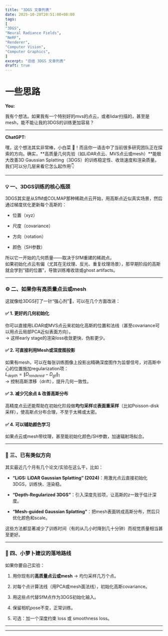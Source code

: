 ```yaml
---
title: "3DGS 文章列表"
date: 2025-10-28T20:51:00+08:00
tags:
[
"3DGS",
"Neural Radiance Fields",
"NeRF",
"Renderer",
"Computer Vision",
"Computer Graphics",
]
excerpt: "总结 3DGS 文章列表"
draft: true
---
```



# 一些思路 

**You:**

我有个想法。如果我有一个特别好的mvs的点云，或者lidar扫描的，甚至是mesh，能不能让我的3DGS的训练更加容易？

* * *

**ChatGPT:**

嘿，这个想法其实非常棒，小白菜 🍃！而且你一语击中了当前很多研究团队正在探索的方向。确实，**高质量几何先验（如LiDAR点云、MVS点云或mesh）**能极大改善3D Gaussian Splatting（3DGS）的训练稳定性、收敛速度和渲染质量。我们可以分几层来看它怎么起作用👇

* * *

### 💡 一、3DGS训练的核心瓶颈

3DGS其实是从SfM或COLMAP那种稀疏点云开始，用高斯点近似真实场景，然后通过梯度优化更新每个高斯的：

* 位置（xyz）
    
* 尺度（covariance）
    
* 方向（rotation）
    
* 颜色（SH参数）
    

所以它一开始的几何质量——取决于SfM重建的稀疏点。  
如果初始化点云有偏（尤其在无纹理、反光、重复纹理场景），那早期阶段的高斯就会学到“错的位置”，导致训练难收敛或ghost artifacts。

* * *

### ⚙️ 二、如果你有高质量点云或mesh

这就像给3DGS打了一针“强心剂”💉，可以在几个方面改进：

#### ✅ 1. 更好的几何初始化

你可以直接用LiDAR或MVS点云来初始化高斯的位置和法线（甚至covariance可以用点云局部PCA近似表面方向）。  
→ 这样early stage的渲染loss收敛更快、伪影更少。

#### ✅ 2. 可直接利用Mesh或深度图投影

如果有mesh，可以在每张训练图像上投影出精确深度图作为监督信号，对高斯中心的位置施加regularization项：  
$L_{depth} = \|D_{rendered} - D_{gt}\|_1$  
→ 控制高斯漂移（drift），提升几何一致性。

#### ✅ 3. 减少冗余点 & 改善高斯分布

高精度点云还能帮助在初始化阶段做**均匀采样**或**表面重采样**（比如Poisson-disk采样），使高斯点分布合理，不至于太稀或太密。

#### ✅ 4. 可以辅助颜色学习

如果点云或mesh带纹理，甚至能初始化颜色/SH参数，加速辐射场拟合。

* * *

### 🧪 三、已有类似方向

其实最近几个月有几个论文/实验在这么干，比如：

* **“LiGS: LiDAR Gaussian Splatting” (2024)**：用激光点云直接初始化3DGS，训练快、渲染稳。
    
* **“Depth-Regularized 3DGS”**：引入深度先验项，让高斯的z一致于估计深度。
    
* **“Mesh-guided Gaussian Splatting”**：把mesh表面转成高斯分布，然后只优化颜色和scale。
    

这些方法都显著减少了训练时间（有的从几小时降到几十分钟）而视觉质量相当甚至更好。

* * *

### 🚀 四、小萝卜建议的落地路线

如果你要自己实验：

1. 用你现有的**高质量点云或mesh** → 均匀采样几万个点。
    
2. 对每个点计算法线（用PCA或mesh面法线），初始化高斯covariance。
    
3. 用这些点代替SfM点作为3DGS初始化输入。
    
4. 保留相机pose不变，正常训练。
    
5. 可选：加一个深度约束 loss 或 smoothness loss。
    

* * *
---

